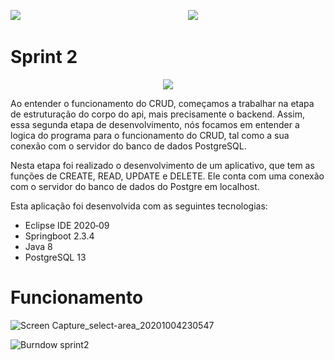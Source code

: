 <div>
  <p align="left">
            <img src="https://user-images.githubusercontent.com/56441534/92442086-adf9e000-f185-11ea-8794-b6c5def3daf3.png">
            <img baackgroundcolor="white" width = "260px">
            <img src="https://user-images.githubusercontent.com/58118956/96368863-d97ccc80-112c-11eb-8a52-938b4327fc50.jpg"></p>
</div>     


# Sprint 2

<p align="center">
  <img src="https://user-images.githubusercontent.com/56441534/96368958-5f991300-112d-11eb-8560-70bbdf57b9d6.jpeg"> </p>

Ao entender o funcionamento do CRUD, começamos a trabalhar na etapa de estruturação do corpo do api, mais precisamente o backend. Assim, essa segunda etapa de desenvolvimento, nós focamos em entender a logica do programa para o funcionamento do CRUD, tal como a sua conexão com o servidor do banco de dados PostgreSQL.

Nesta etapa foi realizado o desenvolvimento de um aplicativo, que tem as funções de CREATE, READ, UPDATE e DELETE. Ele conta com uma conexão com o servidor do banco de dados do Postgre em localhost.

Esta aplicação foi desenvolvida com as seguintes tecnologias:
* Eclipse IDE 2020‑09
* Springboot 2.3.4
* Java 8
* PostgreSQL 13

# Funcionamento

![Screen Capture_select-area_20201004230547](https://user-images.githubusercontent.com/56441534/95036485-7c9a0480-069e-11eb-9169-d35b721ca85a.gif)

![Burndow sprint2](https://user-images.githubusercontent.com/56441534/95040220-6776a300-06a9-11eb-83eb-43eb27d259f0.png)
